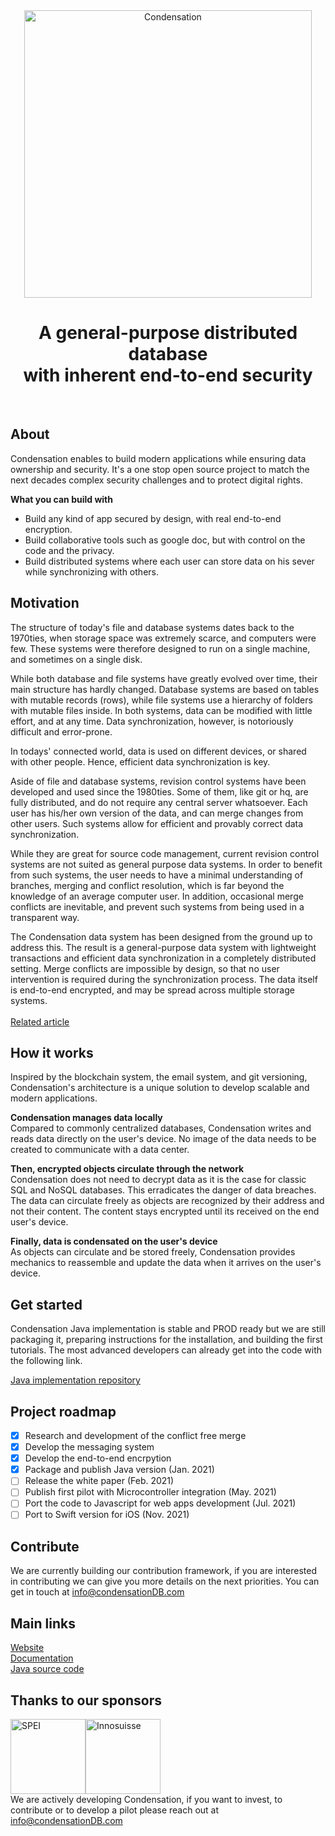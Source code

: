 <p align="center">
  <br>
  <br>
  <img src="https://preview.condensation.io/assets/img/condensation-long-icon.svg" alt="Condensation" width="460">
  <br>
</p>

<h1 align="center">
  A general-purpose distributed database
  <br>
  with inherent end-to-end security
</h1>

<br>

## About
Condensation enables to build modern applications while ensuring data ownership and security.
It's a one stop open source project to match the next decades complex security challenges and to protect digital rights.

**What you can build with**
* Build any kind of app secured by design, with real end-to-end encryption.
* Build collaborative tools such as google doc, but with control on the code and the privacy.
* Build distributed systems where each user can store data on his sever while synchronizing with others.

## Motivation

The structure of today's file and database systems dates back to the 1970ties, when storage space was extremely scarce, and computers were few. These systems were therefore designed to run on a single machine, and sometimes on a single disk.

While both database and file systems have greatly evolved over time, their main structure has hardly changed. Database systems are based on tables with mutable records (rows), while file systems use a hierarchy of folders with mutable files inside. In both systems, data can be modified with little effort, and at any time. Data synchronization, however, is notoriously difficult and error-prone.

In todays' connected world, data is used on different devices, or shared with other people. Hence, efficient data synchronization is key.

Aside of file and database systems, revision control systems have been developed and used since the 1980ties. Some of them, like git or hq, are fully distributed, and do not require any central server whatsoever. Each user has his/her own version of the data, and can merge changes from other users. Such systems allow for efficient and provably correct data synchronization.

While they are great for source code management, current revision control systems are not suited as general purpose data systems. In order to benefit from such systems, the user needs to have a minimal understanding of branches, merging and conflict resolution, which is far beyond the knowledge of an average computer user. In addition, occasional merge conflicts are inevitable, and prevent such systems from being used in a transparent way.

The Condensation data system has been designed from the ground up to address this. The result is a general-purpose data system with lightweight transactions and efficient data synchronization in a completely distributed setting. Merge conflicts are impossible by design, so that no user intervention is required during the synchronization process. The data itself is end-to-end encrypted, and may be spread across multiple storage systems.
<br><br>
[Related article](https://www.inkandswitch.com/local-first.html)

## How it works

Inspired by the blockchain system, the email system, and git versioning, Condensation's architecture is a unique solution to develop scalable and modern applications.

**Condensation manages data locally** <br>
Compared to commonly centralized databases, Condensation writes and reads data directly on the user's device. No image of the data needs to be created to communicate with a data center.

**Then, encrypted objects circulate through the network** <br>
Condensation does not need to decrypt data as it is the case for classic SQL and NoSQL databases. This erradicates the danger of data breaches. The data can circulate freely as objects are recognized by their address and not their content. The content stays encrypted until its received on the end user's device.

**Finally, data is condensated on the user's device** <br>
As objects can circulate and be stored freely, Condensation provides mechanics to reassemble and update the data when it arrives on the user's device.

## Get started

Condensation Java implementation is stable and PROD ready but we are still packaging it, preparing instructions for the installation, and building the first tutorials. The most advanced developers can already get into the code with the following link.<br>

[Java implementation repository](https://github.com/CondensationDB/Condensation-java)


## Project roadmap

- [x] Research and development of the conflict free merge
- [x] Develop the messaging system
- [x] Develop the end-to-end encrpytion
- [x] Package and publish Java version (Jan. 2021)
- [ ] Release the white paper (Feb. 2021)
- [ ] Publish first pilot with Microcontroller integration (May. 2021)
- [ ] Port the code to Javascript for web apps development (Jul. 2021)
- [ ] Port to Swift version for iOS (Nov. 2021)

## Contribute

We are currently building our contribution framework, if you are interested in contributing we can give you more details on the next priorities. You can get in touch at info@condensationDB.com

## Main links

[Website](https://condensationDB.com)<br>
[Documentation](https://condensation.io)<br>
[Java source code](https://github.com/CondensationDB/Condensation-java)<br>

## Thanks to our sponsors

<img src="https://preview.condensation.io/assets/img/SPEI.png" alt="SPEI" height="120"><img src="https://preview.condensation.io/assets/img/Innosuisse.png" alt="Innosuisse" height="120">
<br>
We are actively developing Condensation, if you want to invest, to contribute or to develop a pilot please reach out at info@condensationDB.com
